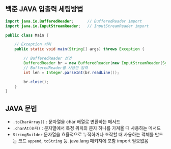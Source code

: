 ## 백준 JAVA 입출력 세팅방법
```java
import java.io.BufferedReader; 		// BufferedReader import
import java.io.InputStreamReader;	// InputStreamReader import

public class Main {

    // Exception 처리
    public static void main(String[] args) throws Exception {

    	// BufferedReader 선언
    	BufferedReader br = new BufferedReader(new InputStreamReader(System.in));
        // BufferedReader를 사용한 입력
        int len = Integer.parseInt(br.readLine());

        br.close();
    }
}
```
## JAVA 문법
- `.toCharArray()` : 문자열을 char 배열로 변환하는 메서드
- `.charAt(숫자)` : 문자열에서 특정 위치의 문자 하나를 가져올 때 사용하는 메서드
-  `StringBuilder` 문자열을 효율적으로 누적하거나 조작할 때 사용하는 객체를 만드는 코드 `append`, `toString` 등. java.lang 패키지에 포함 import 필요없음
